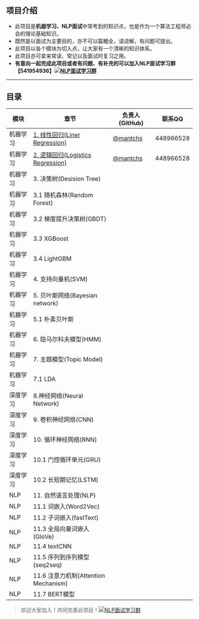 ## 项目介绍

- 此项目是**机器学习、NLP面试**中常考到的知识点，也是作为一个算法工程师必会的理论基础知识。
- 既然是以面试为主要目的，亦不可以篇概全，请谅解，有问题可提出。
- 此项目以各个模块为切入点，让大家有一个清晰的知识体系。
- 此项目亦可拿来常读、常记以及面试时复习之用。
- **有意向一起完成此项目或者有问题、有补充的可以加入NLP面试学习群【541954936】<a target="_blank" href="//shang.qq.com/wpa/qunwpa?idkey=863f915b9178560bd32ca07cd090a7d9e6f5f90fcff5667489697b1621cecdb3"><img border="0" src="http://pub.idqqimg.com/wpa/images/group.png" alt="NLP面试学习群" title="NLP面试学习群"></a>**

------



## 目录

| 模块     | 章节                                                         | 负责人(GitHub)                         | 联系QQ    |
| -------- | ------------------------------------------------------------ | -------------------------------------- | --------- |
| 机器学习 | [1. 线性回归(Liner Regression)](https://github.com/NLP-LOVE/ML-NLP/blob/master/Machine%20Learning/1.Liner%20Regression.md) | [@mantchs](https://github.com/mantchs) | 448966528 |
| 机器学习 | [2. 逻辑回归(Logistics Regression)](https://github.com/NLP-LOVE/ML-NLP/blob/master/Machine%20Learning/2.Logistics%20Regression/2.Logistics%20Regression.md) | [@mantchs](https://github.com/mantchs) | 448966528 |
| 机器学习 | 3. 决策树(Desision Tree)                                     |                                        |           |
| 机器学习 | 3.1 随机森林(Random Forest)                                  |                                        |           |
| 机器学习 | 3.2 梯度提升决策树(GBDT)                                     |                                        |           |
| 机器学习 | 3.3 XGBoost                                                  |                                        |           |
| 机器学习 | 3.4 LightGBM                                                 |                                        |           |
| 机器学习 | 4. 支持向量机(SVM)                                           |                                        |           |
| 机器学习 | 5. 贝叶斯网络(Bayesian network)                              |                                        |           |
| 机器学习 | 5.1 朴素贝叶斯                                               |                                        |           |
| 机器学习 | 6. 隐马尔科夫模型(HMM)                                       |                                        |           |
| 机器学习 | 7. 主题模型(Topic Model)                                     |                                        |           |
| 机器学习 | 7.1 LDA                                                      |                                        |           |
| 深度学习 | 8.神经网络(Neural Network)                                   |                                        |           |
| 深度学习 | 9. 卷积神经网络(CNN)                                         |                                        |           |
| 深度学习 | 10. 循环神经网络(RNN)                                        |                                        |           |
| 深度学习 | 10.1 门控循环单元(GRU)                                       |                                        |           |
| 深度学习 | 10.2 长短期记忆(LSTM)                                        |                                        |           |
| NLP      | 11. 自然语言处理(NLP)                                        |                                        |           |
| NLP      | 11.1 词嵌入(Word2Vec)                                        |                                        |           |
| NLP      | 11.2 子词嵌入(fastText)                                      |                                        |           |
| NLP      | 11.3 全局向量词嵌入(GloVe)                                   |                                        |           |
| NLP      | 11.4 textCNN                                                 |                                        |           |
| NLP      | 11.5 序列到序列模型(seq2seq)                                 |                                        |           |
| NLP      | 11.6 注意力机制(Attention Mechanism)                         |                                        |           |
| NLP      | 11.7 BERT模型                                                |                                        |           |



> 欢迎大家加入！共同完善此项目！<a target="_blank" href="//shang.qq.com/wpa/qunwpa?idkey=863f915b9178560bd32ca07cd090a7d9e6f5f90fcff5667489697b1621cecdb3"><img border="0" src="http://pub.idqqimg.com/wpa/images/group.png" alt="NLP面试学习群" title="NLP面试学习群"></a>
